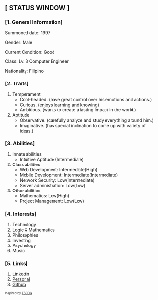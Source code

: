 
## [ STATUS WINDOW ]
### [1. General Information]

Summoned date: 1997

Gender: Male

Current Condition: Good

Class: Lv. 3 Computer Engineer

Nationality: Filipino


### [2. Traits]
1. Temperament
    - Cool-headed. (have great control over his emotions and actions.)
    - Curious. (enjoys learning and knowing)
    - Ambitious. (wants to create a lasting impact in the world.)
1. Aptitude
    - Observative. (carefully analyze and study everything around him.)
    - Imaginative. (has special inclination to come up with variety of ideas.)


### [3. Abilities]
1. Innate abilities
    - Intuitive Aptitude (Intermediate)
1. Class abilities
    - Web Development: Intermediate(High)
    - Mobile Development: Intermediate(Intermediate)
    - Network Security: Low(Intermediate)
    - Server administration: Low(Low)
1. Other abilities
    - Mathematics: Low(High)
    - Project Management: Low(Low)


### [4. Interests]
1. Technology
1. Logic & Mathematics
1. Philosophies
1. Investing
1. Psychology
1. Music


### [5. Links]
1. <a href="https://www.linkedin.com/in/john-vincent-lanticse" target="_blank"> Linkedin </a>
1. <a href="https://johnlanticse.win" target="_blank"> Personal </a>
1. <a href="https://github.com/jivesss" target="_blank"> Github </a>


<sub><sup> Inspired by <a href="https://www.wuxiaworld.com/novel/the-second-coming-of-gluttony" target="_blank"> TSCOG </a></sup></sub>
